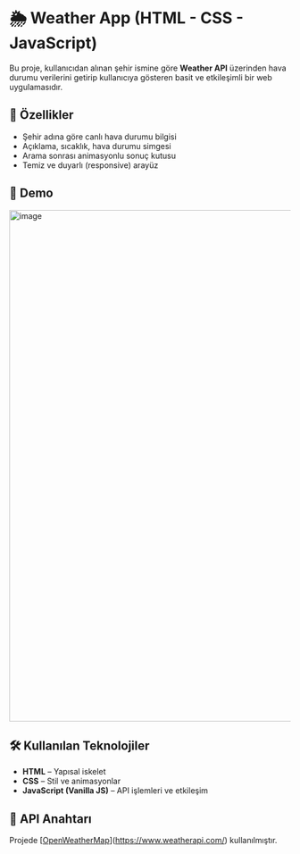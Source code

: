 # 🌦️ Weather App (HTML - CSS - JavaScript)

Bu proje, kullanıcıdan alınan şehir ismine göre **Weather API** üzerinden hava durumu verilerini getirip kullanıcıya gösteren basit ve etkileşimli bir web uygulamasıdır.

## 🚀 Özellikler

- Şehir adına göre canlı hava durumu bilgisi
- Açıklama, sıcaklık, hava durumu simgesi
- Arama sonrası animasyonlu sonuç kutusu
- Temiz ve duyarlı (responsive) arayüz

## 🎥 Demo
<img width="1908" height="916" alt="image" src="https://github.com/user-attachments/assets/1bb9b1db-3520-4734-a4f8-3e3293014d2a" />

## 🛠️ Kullanılan Teknolojiler

- **HTML** – Yapısal iskelet
- **CSS** – Stil ve animasyonlar
- **JavaScript (Vanilla JS)** – API işlemleri ve etkileşim

## 🔑 API Anahtarı

Projede [[OpenWeatherMap](https://openweathermap.org/api)](https://www.weatherapi.com/) kullanılmıştır.
